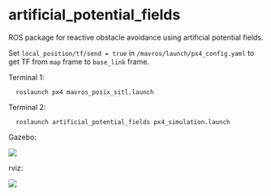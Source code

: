 # artificial_potential_fields
ROS package for reactive obstacle avoidance using artificial potential fields.

Set `local_position/tf/send = true` in `/mavros/launch/px4_config.yaml` to get TF from `map` frame to `base_link` frame.

Terminal 1:

      roslaunch px4 mavros_posix_sitl.launch

Terminal 2:

      roslaunch artificial_potential_fields px4_simulation.launch

Gazebo:

![ ](https://github.com/andriyukr/artificial_potential_fields/blob/master/Results/gazebo.gif)

rviz:

![ ](https://github.com/andriyukr/artificial_potential_fields/blob/master/Results/rviz.png)
